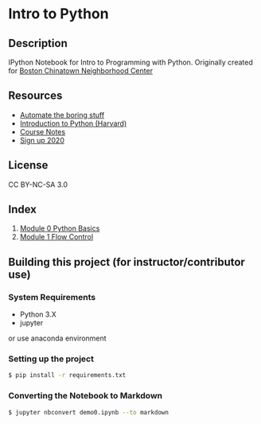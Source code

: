 # Intro to Python

## Description

IPython Notebook for Intro to Programming with Python.
Originally created for [Boston Chinatown Neighborhood Center](https://bcnc.net)

## Resources
- [Automate the boring stuff](https://automatetheboringstuff.com)
- [Introduction to Python (Harvard)](https://tdc-www.harvard.edu/Python.pdf)
- [Course Notes](https://pages.nlouie.com/nlouie-intro-to-python-atbs/)
- [Sign up 2020](https://nlouie.com/courses)

## License
CC BY-NC-SA 3.0

## Index

1. [Module 0 Python Basics](/src/demo0)
2. [Module 1 Flow Control](/src/demo1)

## Building this project (for instructor/contributor use)

### System Requirements

- Python 3.X
- jupyter

or use anaconda environment

### Setting up the project

```bash
$ pip install -r requirements.txt
```

### Converting the Notebook to Markdown

```bash
$ jupyter nbconvert demo0.ipynb --to markdown
``` 
